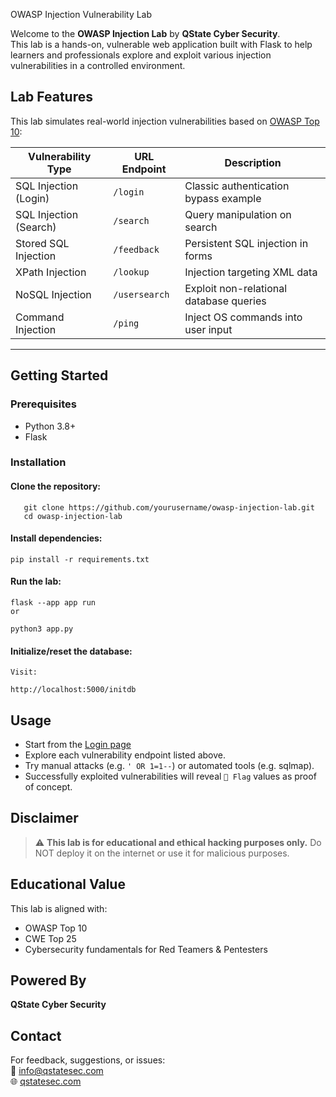 OWASP Injection Vulnerability Lab

Welcome to the **OWASP Injection Lab** by **QState Cyber Security**.  
This lab is a hands-on, vulnerable web application built with Flask to help learners and professionals explore and exploit various injection vulnerabilities in a controlled environment.


## Lab Features

This lab simulates real-world injection vulnerabilities based on [OWASP Top 10](https://owasp.org/Top10/):

| Vulnerability Type       | URL Endpoint     | Description                              |
|--------------------------|------------------|------------------------------------------|
| SQL Injection (Login)    | `/login`         | Classic authentication bypass example    |
| SQL Injection (Search)   | `/search`        | Query manipulation on search             |
| Stored SQL Injection     | `/feedback`      | Persistent SQL injection in forms        |
| XPath Injection          | `/lookup`        | Injection targeting XML data             |
| NoSQL Injection          | `/usersearch`    | Exploit non-relational database queries  |
| Command Injection        | `/ping`          | Inject OS commands into user input       |

---

## Getting Started

### Prerequisites
- Python 3.8+
- Flask

### Installation

#### **Clone the repository:**

```
   git clone https://github.com/yourusername/owasp-injection-lab.git
   cd owasp-injection-lab
```
#### **Install dependencies:**
   

```
pip install -r requirements.txt
```

#### **Run the lab:**

```
flask --app app run
or

python3 app.py
```

#### **Initialize/reset the database:**  
```
Visit:
  
http://localhost:5000/initdb
```
## Usage

- Start from the [Login page](http://localhost:5000/login)
- Explore each vulnerability endpoint listed above.
- Try manual attacks (e.g. `' OR 1=1--`) or automated tools (e.g. sqlmap).
- Successfully exploited vulnerabilities will reveal `🏁 Flag` values as proof of concept.
## Disclaimer

> ⚠️ **This lab is for educational and ethical hacking purposes only.** Do NOT deploy it on the internet or use it for malicious purposes.

## Educational Value

This lab is aligned with:

- OWASP Top 10
- CWE Top 25
- Cybersecurity fundamentals for Red Teamers & Pentesters

## Powered By

**QState Cyber Security**  
## Contact

For feedback, suggestions, or issues:  
📧 info@qstatesec.com  
🌐 [qstatesec.com](https://qstatesec.com)